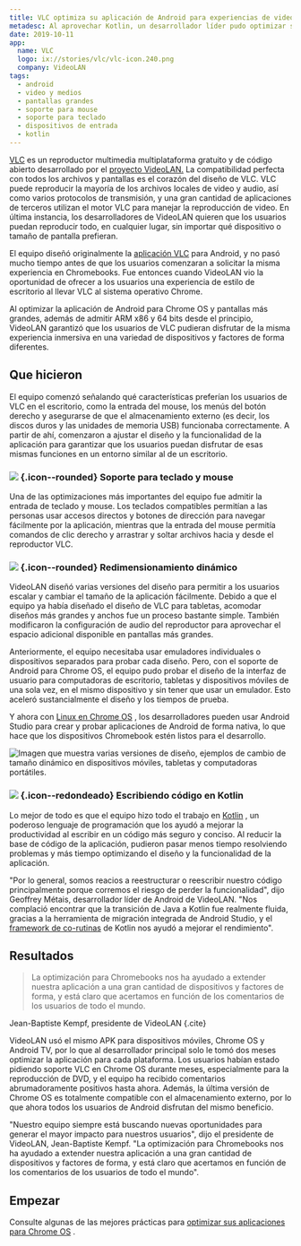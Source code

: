 ```yaml
---
title: VLC optimiza su aplicación de Android para experiencias de video inmersivas en pantallas más grandes
metadesc: Al aprovechar Kotlin, un desarrollador líder pudo optimizar su aplicación de Android para Chrome OS y Android TV en solo dos meses, deleitando a sus usuarios.
date: 2019-10-11
app:
  name: VLC
  logo: ix://stories/vlc/vlc-icon.240.png
  company: VideoLAN
tags:
  - android
  - video y medios
  - pantallas grandes
  - soporte para mouse
  - soporte para teclado
  - dispositivos de entrada
  - kotlin
---
```


[VLC](https://www.videolan.org/vlc/index.html) es un reproductor multimedia multiplataforma gratuito y de código abierto desarrollado por el [proyecto VideoLAN.](https://www.videolan.org/) La compatibilidad perfecta con todos los archivos y pantallas es el corazón del diseño de VLC. VLC puede reproducir la mayoría de los archivos locales de video y audio, así como varios protocolos de transmisión, y una gran cantidad de aplicaciones de terceros utilizan el motor VLC para manejar la reproducción de video. En última instancia, los desarrolladores de VideoLAN quieren que los usuarios puedan reproducir todo, en cualquier lugar, sin importar qué dispositivo o tamaño de pantalla prefieran.

El equipo diseñó originalmente la [aplicación VLC](https://play.google.com/store/apps/details?id=org.videolan.vlc) para Android, y no pasó mucho tiempo antes de que los usuarios comenzaran a solicitar la misma experiencia en Chromebooks. Fue entonces cuando VideoLAN vio la oportunidad de ofrecer a los usuarios una experiencia de estilo de escritorio al llevar VLC al sistema operativo Chrome.

Al optimizar la aplicación de Android para Chrome OS y pantallas más grandes, además de admitir ARM x86 y 64 bits desde el principio, VideoLAN garantizó que los usuarios de VLC pudieran disfrutar de la misma experiencia inmersiva en una variedad de dispositivos y factores de forma diferentes.

## Que hicieron

El equipo comenzó señalando qué características preferían los usuarios de VLC en el escritorio, como la entrada del mouse, los menús del botón derecho y asegurarse de que el almacenamiento externo (es decir, los discos duros y las unidades de memoria USB) funcionaba correctamente. A partir de ahí, comenzaron a ajustar el diseño y la funcionalidad de la aplicación para garantizar que los usuarios puedan disfrutar de esas mismas funciones en un entorno similar al de un escritorio.

### ![](ix://icons/keyboard.png) {.icon--rounded} Soporte para teclado y mouse

Una de las optimizaciones más importantes del equipo fue admitir la entrada de teclado y mouse. Los teclados compatibles permitían a las personas usar accesos directos y botones de dirección para navegar fácilmente por la aplicación, mientras que la entrada del mouse permitía comandos de clic derecho y arrastrar y soltar archivos hacia y desde el reproductor VLC.

### ![](ix://icons/aspect_ratio.png) {.icon--rounded} Redimensionamiento dinámico

VideoLAN diseñó varias versiones del diseño para permitir a los usuarios escalar y cambiar el tamaño de la aplicación fácilmente. Debido a que el equipo ya había diseñado el diseño de VLC para tabletas, acomodar diseños más grandes y anchos fue un proceso bastante simple. También modificaron la configuración de audio del reproductor para aprovechar el espacio adicional disponible en pantallas más grandes.

Anteriormente, el equipo necesitaba usar emuladores individuales o dispositivos separados para probar cada diseño. Pero, con el soporte de Android para Chrome OS, el equipo pudo probar el diseño de la interfaz de usuario para computadoras de escritorio, tabletas y dispositivos móviles de una sola vez, en el mismo dispositivo y sin tener que usar un emulador. Esto aceleró sustancialmente el diseño y los tiempos de prueba.

Y ahora con [Linux en Chrome OS](/{{locale.code}}/linux) , los desarrolladores pueden usar Android Studio para crear y probar aplicaciones de Android de forma nativa, lo que hace que los dispositivos Chromebook estén listos para el desarrollo.

![Imagen que muestra varias versiones de diseño, ejemplos de cambio de tamaño dinámico en dispositivos móviles, tabletas y computadoras portátiles.](ix://stories/vlc/vlc-1.1500.png)

### ![](ix://icons/code.png) {.icon--redondeado} Escribiendo código en Kotlin

Lo mejor de todo es que el equipo hizo todo el trabajo en [Kotlin](https://developer.android.com/kotlin) , un poderoso lenguaje de programación que los ayudó a mejorar la productividad al escribir en un código más seguro y conciso. Al reducir la base de código de la aplicación, pudieron pasar menos tiempo resolviendo problemas y más tiempo optimizando el diseño y la funcionalidad de la aplicación.

"Por lo general, somos reacios a reestructurar o reescribir nuestro código principalmente porque corremos el riesgo de perder la funcionalidad", dijo Geoffrey Métais, desarrollador líder de Android de VideoLAN. "Nos complació encontrar que la transición de Java a Kotlin fue realmente fluida, gracias a la herramienta de migración integrada de Android Studio, y el [framework de co-rutinas](https://developer.android.com/kotlin/coroutines) de Kotlin nos ayudó a mejorar el rendimiento".

## Resultados

> La optimización para Chromebooks nos ha ayudado a extender nuestra aplicación a una gran cantidad de dispositivos y factores de forma, y está claro que acertamos en función de los comentarios de los usuarios de todo el mundo.

Jean-Baptiste Kempf, presidente de VideoLAN {.cite}

VideoLAN usó el mismo APK para dispositivos móviles, Chrome OS y Android TV, por lo que al desarrollador principal solo le tomó dos meses optimizar la aplicación para cada plataforma. Los usuarios habían estado pidiendo soporte VLC en Chrome OS durante meses, especialmente para la reproducción de DVD, y el equipo ha recibido comentarios abrumadoramente positivos hasta ahora. Además, la última versión de Chrome OS es totalmente compatible con el almacenamiento externo, por lo que ahora todos los usuarios de Android disfrutan del mismo beneficio.

"Nuestro equipo siempre está buscando nuevas oportunidades para generar el mayor impacto para nuestros usuarios", dijo el presidente de VideoLAN, Jean-Baptiste Kempf. "La optimización para Chromebooks nos ha ayudado a extender nuestra aplicación a una gran cantidad de dispositivos y factores de forma, y está claro que acertamos en función de los comentarios de los usuarios de todo el mundo".

## Empezar

Consulte algunas de las mejores prácticas para [optimizar sus aplicaciones para Chrome OS](/{{locale.code}}/android/optimizing) .
